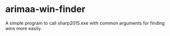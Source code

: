 # arimaa-win-finder
A simple program to call sharp2015.exe with common arguments for finding wins more easily.
